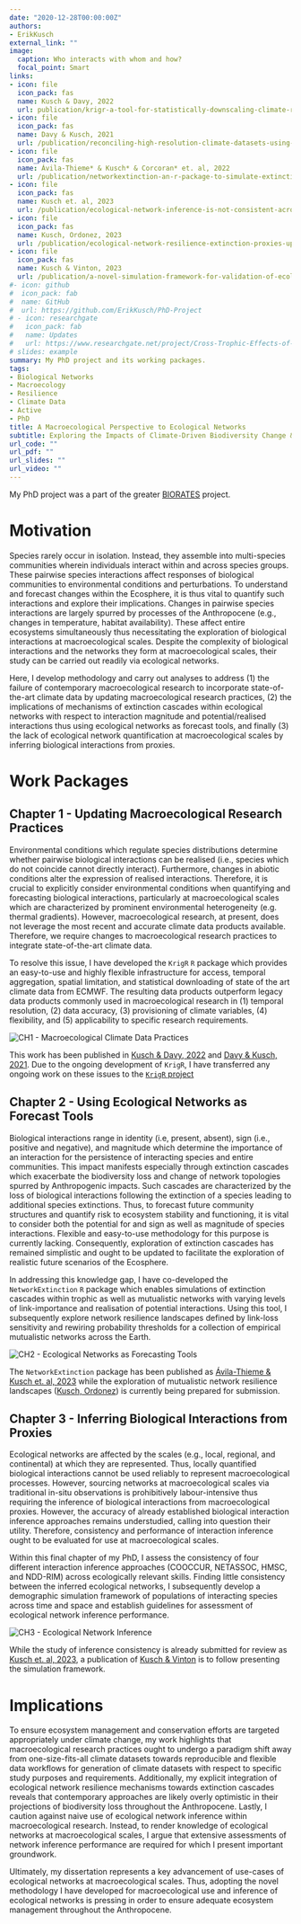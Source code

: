```yaml
---
date: "2020-12-28T00:00:00Z"
authors:
- ErikKusch
external_link: ""
image:
  caption: Who interacts with whom and how?
  focal_point: Smart
links:
- icon: file
  icon_pack: fas
  name: Kusch & Davy, 2022
  url: publication/krigr-a-tool-for-statistically-downscaling-climate-reanalysis-data-for-ecological-applications/
- icon: file
  icon_pack: fas
  name: Davy & Kusch, 2021
  url: /publication/reconciling-high-resolution-climate-datasets-using-krigr/
- icon: file
  icon_pack: fas
  name: Ávila-Thieme* & Kusch* & Corcoran* et. al, 2022
  url: /publication/networkextinction-an-r-package-to-simulate-extinctions-propagation-and-rewiring-potential-in-ecological-networks/
- icon: file
  icon_pack: fas
  name: Kusch et. al, 2023
  url: /publication/ecological-network-inference-is-not-consistent-across-sales-or-approaches/
- icon: file
  icon_pack: fas
  name: Kusch, Ordonez, 2023
  url: /publication/ecological-network-resilience-extinction-proxies-updating-projections-of-ecological-networks/
- icon: file
  icon_pack: fas
  name: Kusch & Vinton, 2023
  url: /publication/a-novel-simulation-framework-for-validation-of-ecological-network-inference/
#- icon: github
#  icon_pack: fab
#  name: GitHub
#  url: https://github.com/ErikKusch/PhD-Project
# - icon: researchgate
#   icon_pack: fab
#   name: Updates
#   url: https://www.researchgate.net/project/Cross-Trophic-Effects-of-Differential-Extinctions
# slides: example
summary: My PhD project and its working packages.
tags:
- Biological Networks
- Macroecology
- Resilience
- Climate Data
- Active
- PhD
title: A Macroecological Perspective to Ecological Networks
subtitle: Exploring the Impacts of Climate-Driven Biodiversity Change & Contrasting and Benchmarking Network Inference Approaches
url_code: ""
url_pdf: ""
url_slides: ""
url_video: ""
---
```


My PhD project was a part of the greater [BIORATES](/project/biorates/) project.

# Motivation

Species rarely occur in isolation. Instead, they assemble into multi-species communities wherein individuals interact within and across species groups. These pairwise species interactions affect responses of biological communities to environmental conditions and perturbations. To understand and forecast changes within the Ecosphere, it is thus vital to quantify such interactions and explore their implications. Changes in pairwise species interactions are largely spurred by processes of the Anthropocene (e.g., changes in temperature, habitat availability). These affect entire ecosystems simultaneously thus necessitating the exploration of biological interactions at macroecological scales. Despite the complexity of biological interactions and the networks they form at macroecological scales, their study can be carried out readily via ecological networks.

Here, I develop methodology and carry out analyses to address (1) the failure of contemporary macroecological research to incorporate state-of-the-art climate data by updating macroecological research practices, (2) the implications of mechanisms of extinction cascades within ecological networks with respect to interaction magnitude and potential/realised interactions thus using ecological networks as forecast tools, and finally (3) the lack of ecological network quantification at macroecological scales by inferring biological interactions from proxies.

# Work Packages

## Chapter 1 - Updating Macroecological Research Practices
Environmental conditions which regulate species distributions determine whether pairwise biological interactions can be realised (i.e., species which do not coincide cannot directly interact). Furthermore, changes in abiotic conditions alter the expression of realised interactions. Therefore, it is crucial to explicitly consider environmental conditions when quantifying and forecasting biological interactions, particularly at macroecological scales which are characterized by prominent environmental heterogeneity (e.g. thermal gradients). However, macroecological research, at present, does not leverage the most recent and accurate climate data products available. Therefore, we require changes to macroecological research practices to integrate state-of-the-art climate data.

To resolve this issue, I have developed the `KrigR` `R` package which provides an easy-to-use and highly flexible infrastructure for access, temporal aggregation, spatial limitation, and statistical downloading of state of the art climate data from ECMWF. The resulting data products outperform legacy data products commonly used in macroecological research in (1) temporal resolution, (2) data accuracy, (3) provisioning of climate variables, (4) flexibility, and (5) applicability to specific research requirements.

![CH1 - Macroecological Climate Data Practices](1.png)

This work has been published in [Kusch & Davy, 2022](/publication/krigr-a-tool-for-statistically-downscaling-climate-reanalysis-data-for-ecological-applications/) and [Davy & Kusch, 2021](/publication/reconciling-high-resolution-climate-datasets-using-krigr/). Due to the ongoing development of `KrigR`, I have transferred any ongoing work on these issues to the [`KrigR` project](/project/krigr/)

## Chapter 2 - Using Ecological Networks as Forecast Tools
Biological interactions range in identity (i.e, present, absent), sign (i.e., positive and negative), and magnitude which determine the importance of an interaction for the persistence of interacting species and entire communities. This impact manifests especially through extinction cascades which exacerbate the biodiversity loss and change of network topologies spurred by Anthropogenic impacts. Such cascades are characterized by the loss of biological interactions following the extinction of a species leading to additional species extinctions. Thus, to forecast future community structures and quantify risk to ecosystem stability and functioning, it is vital to consider both the potential for and sign as well as magnitude of species interactions. Flexible and easy-to-use methodology for this purpose is currently lacking. Consequently, exploration of extinction cascades has remained simplistic and ought to be updated to facilitate the exploration of realistic future scenarios of the Ecosphere.

In addressing this knowledge gap, I have co-developed the `NetworkExtinction` `R` package which enables simulations of extinction cascades within trophic as well as mutualistic networks with varying levels of link-importance and realisation of potential interactions. Using this tool, I subsequently explore network resilience landscapes defined by link-loss sensitivity and rewiring probability thresholds for a collection of empirical mutualistic networks across the Earth.

![CH2 - Ecological Networks as Forecasting Tools](2.png)

The `NetworkExtinction` package has been published as [Ávila-Thieme & Kusch et. al, 2023](/publication/networkextinction-an-r-package-to-simulate-extinctions-propagation-and-rewiring-potential-in-ecological-networks/) while the exploration of mutualistic network resilience landscapes ([Kusch, Ordonez](/publication/ecological-network-resilience-extinction-proxies-updating-projections-of-ecological-networks/)) is currently being prepared for submission.

## Chapter 3 - Inferring Biological Interactions from Proxies
Ecological networks are affected by the scales (e.g., local, regional, and continental) at which they are represented. Thus, locally quantified biological interactions cannot be used reliably to represent macroecological processes. However, sourcing networks at macroecological scales via traditional in-situ observations is prohibitively labour-intensive thus requiring the inference of biological interactions from macroecological proxies. However, the accuracy of already established biological interaction inference approaches remains understudied, calling into question their utility. Therefore, consistency and performance of interaction inference ought to be evaluated for use at macroecological scales.

Within this final chapter of my PhD, I assess the consistency of four different interaction inference approaches (COOCCUR, NETASSOC, HMSC, and NDD-RIM) across ecologically relevant skills. Finding little consistency between the inferred ecological networks, I subsequently develop a demographic simulation framework of populations of interacting species across time and space and establish guidelines for assessment of ecological network inference performance.

![CH3 - Ecological Network Inference](3.png)

While the study of inference consistency is already submitted for review as [Kusch et. al, 2023](/publication/ecological-network-inference-is-not-consistent-across-sales-or-approaches/), a publication of [Kusch & Vinton](/publication/a-novel-simulation-framework-for-validation-of-ecological-network-inference/) is to follow presenting the simulation framework.

# Implications

To ensure ecosystem management and conservation efforts are targeted appropriately under climate change, my work highlights that macroecological research practices ought to undergo a paradigm shift away from one-size-fits-all climate datasets towards reproducible and flexible data workflows for generation of climate datasets with respect to specific study purposes and requirements. Additionally, my explicit integration of ecological network resilience mechanisms towards extinction cascades reveals that contemporary approaches are likely overly optimistic in their projections of biodiversity loss throughout the Anthropocene. Lastly, I caution against naive use of ecological network inference within macroecological research. Instead, to render knowledge of ecological networks at macroecological scales, I argue that extensive assessments of network inference performance are required for which I present important groundwork.

Ultimately, my dissertation represents a key advancement of use-cases of ecological networks at macroecological scales. Thus, adopting the novel methodology I have developed for macroecological use and inference of ecological networks is pressing in order to ensure adequate ecosystem management throughout the Anthropocene. 